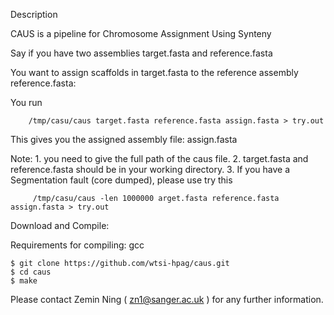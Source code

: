 
Description

CAUS is a pipeline for Chromosome Assignment Using Synteny 

Say if you have two assemblies target.fasta and reference.fasta

You want to assign scaffolds in target.fasta to the reference assembly reference.fasta:

You run

        /tmp/casu/caus target.fasta reference.fasta assign.fasta > try.out

This gives you the assigned assembly file: assign.fasta 


Note: 1. you need to give the full path of the caus  file.
      2. target.fasta and reference.fasta should be in your working directory.
      3. If you have a Segmentation fault (core dumped), please use try this

         /tmp/casu/caus -len 1000000 arget.fasta reference.fasta assign.fasta > try.out

Download and Compile:

Requirements for compiling: gcc

	$ git clone https://github.com/wtsi-hpag/caus.git
	$ cd caus
	$ make 

Please contact Zemin Ning ( zn1@sanger.ac.uk ) for any further information. 



